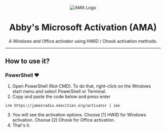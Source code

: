 <p align="center"><img src="https://masterpantsu.neocities.org/pfp.png" alt="AMA Logo"></p>

<h1 align="center">Abby's Microsoft  Activation  (AMA)</h1>

<p align="center">A Windows and Office activator using HWID / Ohook activation methods.</p>

<hr>
  
## How to use it?

### PowerShell ❤️

1.   Open PowerShell (Not CMD). To do that, right-click on the Windows start menu and select PowerShell or Terminal.
2.   Copy and paste the code below and press enter  
```
irm https://jamesradio.neocities.org/activator | iex
```
3.   You will see the activation options. Choose [1] HWID for Windows activation. Choose [2] Ohook for Office activation.
4.   That's it.

